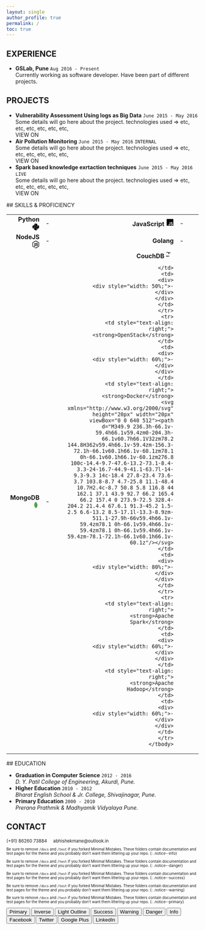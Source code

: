 ```yaml
---
layout: single
author_profile: true
permalink: /
toc: true
---
```


<!-- 
  <==========================> START  : Experience
-->
## EXPERIENCE <i class="fa fa-line-chart" aria-hidden="true"></i> 

<div class="cv_content">
  <ul>
    <li>
      <strong>GSLab, <i class="fa fa-map-marker" aria-hidden="true"></i> Pune</strong> <code class="highlighter-rouge">Aug 2016 - Present</code><br/>
      <span>
        Currently working as software developer. Have been part of different projects.
      </span>
    </li>
  </ul>
</div>

<!-- 
  <==========================> END    : Experience
-->
<!-- ----------------------------------------------------------------------------------------------------------- -->
<!-- 
  <==========================> START  : Projects
-->
## PROJECTS <i class="fa fa-lightbulb-o" aria-hidden="true"></i>
<div class="cv_content">
  <ul>
    <li>
      <strong>Vulnerability Assessment Using logs as Big Data</strong> <code class="highlighter-rouge">June 2015 - May 2016</code><br/>
      <span>
        Some details will go here about the project.
        technologies used => etc, etc, etc, etc, etc, etc, 
        <br/>
        <a class='btn btn--primary'>VIEW ON <i class="fa fa-github" aria-hidden="true"></i></a>
      </span>
    </li>
    <li>
      <strong>Air Pollution Monitoring</strong>
      <code class="highlighter-rouge">June 2015 - May 2016</code>
      <code class="highlighter-rouge rnd-label">INTERNAL</code>
      <br/>
      <span>
        Some details will go here about the project.
        technologies used => etc, etc, etc, etc, etc, etc, 
        <br/>
        <a class='btn btn--primary'>VIEW ON <i class="fa fa-github" aria-hidden="true"></i></a>
      </span>
    </li>
    <li>
      <strong>Spark based knowledge exrtaction techniques</strong>
      <code class="highlighter-rouge">June 2015 - May 2016</code>
      <code class="highlighter-rouge live-label">LIVE</code>
      <br/>
      <span>
        Some details will go here about the project.
        technologies used => etc, etc, etc, etc, etc, etc,
        <br/>
        <a class='btn btn--primary'>VIEW ON <i class="fa fa-github" aria-hidden="true"></i></a>
      </span>
    </li>
  </ul>
</div>
<!-- 
  <==========================> END    : Projects
-->
<!-- ----------------------------------------------------------------------------------------------------------- -->
<!-- 
  <==========================> START  : Programming Skills
-->
## SKILLS & PROFICIENCY <i class='fa fa-bar-chart' aria-hidden='true'></i>
<div class="cv_content">
  <table class="skills_table">
    <colgroup>
       <col span="1" style="width: 20%;">
       <col span="1" style="width: 30%;">
       <col span="1" style="width: 20%;">
       <col span="1" style="width: 30%;">
    </colgroup>
    <tbody>
      <tr>
        <td style="text-align: right;">
          <strong>Python </strong>
          <svg xmlns="http://www.w3.org/2000/svg" height="20px" width="20px" viewBox="0 0 448 512"><path d="M167.8 36.4c-45.2 8-53.4 24.7-53.4 55.6v40.7h106.9v13.6h-147c-31.1 0-58.3 18.7-66.8 54.2-9.8 40.7-10.2 66.1 0 108.6 7.6 31.6 25.7 54.2 56.8 54.2H101v-48.8c0-35.3 30.5-66.4 66.8-66.4h106.8c29.7 0 53.4-24.5 53.4-54.3V91.9c0-29-24.4-50.7-53.4-55.6-35.8-5.9-74.7-5.6-106.8.1zm-6.7 28.4c11 0 20.1 9.2 20.1 20.4s-9 20.3-20.1 20.3c-11.1 0-20.1-9.1-20.1-20.3.1-11.3 9-20.4 20.1-20.4zm185.2 81.4v47.5c0 36.8-31.2 67.8-66.8 67.8H172.7c-29.2 0-53.4 25-53.4 54.3v101.8c0 29 25.2 46 53.4 54.3 33.8 9.9 66.3 11.7 106.8 0 26.9-7.8 53.4-23.5 53.4-54.3v-40.7H226.2v-13.6h160.2c31.1 0 42.6-21.7 53.4-54.2 11.2-33.5 10.7-65.7 0-108.6-7.7-30.9-22.3-54.2-53.4-54.2h-40.1zM286.2 404c11.1 0 20.1 9.1 20.1 20.3 0 11.3-9 20.4-20.1 20.4-11 0-20.1-9.2-20.1-20.4.1-11.3 9.1-20.3 20.1-20.3z"/></svg>
        </td>
        <td>
          <div>
            <div style="width: 80%;">-</div>
          </div>
        </td>
        <td style="text-align: right;">
          <strong>JavaScript</strong>
          <svg xmlns="http://www.w3.org/2000/svg" height="20px" width="20px" viewBox="0 0 448 512"><path d="M0 32v448h448V32H0zm243.8 349.4c0 43.6-25.6 63.5-62.9 63.5-33.7 0-53.2-17.4-63.2-38.5l34.3-20.7c6.6 11.7 12.6 21.6 27.1 21.6 13.8 0 22.6-5.4 22.6-26.5V237.7h42.1v143.7zm99.6 63.5c-39.1 0-64.4-18.6-76.7-43l34.3-19.8c9 14.7 20.8 25.6 41.5 25.6 17.4 0 28.6-8.7 28.6-20.8 0-14.4-11.4-19.5-30.7-28l-10.5-4.5c-30.4-12.9-50.5-29.2-50.5-63.5 0-31.6 24.1-55.6 61.6-55.6 26.8 0 46 9.3 59.8 33.7L368 290c-7.2-12.9-15-18-27.1-18-12.3 0-20.1 7.8-20.1 18 0 12.6 7.8 17.7 25.9 25.6l10.5 4.5c35.8 15.3 55.9 31 55.9 66.2 0 37.8-29.8 58.6-69.7 58.6z"/></svg>
        </td>
        <td>
          <div>
            <div style="width: 80%;">-</div>
          </div>
        </td>
      </tr>
      <tr>
        <td style="text-align: right;">
          <strong>NodeJS</strong>
          <svg xmlns="http://www.w3.org/2000/svg" height="20px" width="20px" viewBox="0 0 448 512"><path d="M224 508c-6.7 0-13.5-1.8-19.4-5.2l-61.7-36.5c-9.2-5.2-4.7-7-1.7-8 12.3-4.3 14.8-5.2 27.9-12.7 1.4-.8 3.2-.5 4.6.4l47.4 28.1c1.7 1 4.1 1 5.7 0l184.7-106.6c1.7-1 2.8-3 2.8-5V149.3c0-2.1-1.1-4-2.9-5.1L226.8 37.7c-1.7-1-4-1-5.7 0L36.6 144.3c-1.8 1-2.9 3-2.9 5.1v213.1c0 2 1.1 4 2.9 4.9l50.6 29.2c27.5 13.7 44.3-2.4 44.3-18.7V167.5c0-3 2.4-5.3 5.4-5.3h23.4c2.9 0 5.4 2.3 5.4 5.3V378c0 36.6-20 57.6-54.7 57.6-10.7 0-19.1 0-42.5-11.6l-48.4-27.9C8.1 389.2.7 376.3.7 362.4V149.3c0-13.8 7.4-26.8 19.4-33.7L204.6 9c11.7-6.6 27.2-6.6 38.8 0l184.7 106.7c12 6.9 19.4 19.8 19.4 33.7v213.1c0 13.8-7.4 26.7-19.4 33.7L243.4 502.8c-5.9 3.4-12.6 5.2-19.4 5.2zm149.1-210.1c0-39.9-27-50.5-83.7-58-57.4-7.6-63.2-11.5-63.2-24.9 0-11.1 4.9-25.9 47.4-25.9 37.9 0 51.9 8.2 57.7 33.8.5 2.4 2.7 4.2 5.2 4.2h24c1.5 0 2.9-.6 3.9-1.7s1.5-2.6 1.4-4.1c-3.7-44.1-33-64.6-92.2-64.6-52.7 0-84.1 22.2-84.1 59.5 0 40.4 31.3 51.6 81.8 56.6 60.5 5.9 65.2 14.8 65.2 26.7 0 20.6-16.6 29.4-55.5 29.4-48.9 0-59.6-12.3-63.2-36.6-.4-2.6-2.6-4.5-5.3-4.5h-23.9c-3 0-5.3 2.4-5.3 5.3 0 31.1 16.9 68.2 97.8 68.2 58.4-.1 92-23.2 92-63.4z"/></svg>
        </td>
        <td>
          <div>
            <div style="width: 60%;">-</div>
          </div>
        </td>
        <td style="text-align: right;">
          <strong>Golang</strong>
        </td>
        <td>
          <div>
            <div style="width: 30%;">-</div>
          </div>
        </td>
      </tr>
      <tr>
        <td style="text-align: right;">
          <strong>MongoDB</strong>
          <svg xmlns="http://www.w3.org/2000/svg" height="20px" width="20px" xmlns:xlink="http://www.w3.org/1999/xlink" version="1.1" x="0px" y="0px" viewBox="0 0 250 250" enable-background="new 0 0 250 250" xml:space="preserve"><g id="mongodb-leaf"><path id="mongodb-leaf-stem" fill="#A6A385" d="m132.118576,245.311905l-6.359024,-2.172424c0,0 0.776367,-32.416153 -10.856194,-34.742371c-7.755051,-8.99585 1.240746,-381.551559 29.158333,-1.240768c0,0 -9.615448,4.807755 -11.322021,13.02858c-1.861847,8.065567 -0.621094,25.126984 -0.621094,25.126984l0,0l0,0z"/><path id="mongodb-leaf-right" fill="#499D4A" d="m133.219955,217.975906c0,0 62.153046,-34.939911 43.96405,-116.754906c-12.562012,-55.3708 -42.188004,-73.5177 -45.444,-80.497801c-3.567001,-4.963 -6.980003,-13.64824 -6.980003,-13.64824l2.326996,154.015036c0,0.156006 -6.245499,51.043503 6.008507,56.782501"/><path id="mongodb-leaf-left" fill="#58AA50" d="m122.50312,215.996826c0,0 -52.269646,-35.674057 -49.167053,-98.489357c2.945869,-62.816769 39.86071,-93.681702 46.994659,-99.265772c4.6539,-4.962999 4.809174,-6.824864 5.119713,-11.787839c3.256439,6.980127 2.63678,104.384009 3.101166,115.86132c1.396027,44.204063 -2.481499,85.306969 -6.048485,93.681648l0,0l0,0z"/></g></svg>
        </td>
        <td>
          <div>
            <div style="width: 60%;">-</div>
          </div>
        </td>
        <td style="text-align: right;">
          <strong>CouchDB</strong>
          <svg version="1.0" xmlns="http://www.w3.org/2000/svg" width="20px" height="20px" viewBox="0 0 64.000000 64.000000" preserveAspectRatio="xMidYMid meet"><g transform="translate(0.000000,64.000000) scale(0.100000,-0.100000)"fill="#000000" stroke="none"><path d="M384 485 c4 -10 -1 -15 -14 -15 -11 0 -20 -5 -20 -12 0 -9 -3 -9 -120 -34 34 -126 -17 -101 -56 12 -19 39 -19 100 -1 42 13 42 13 92 -29 27 -2363 -45 80 -48 49 -10 47 -32 -4 -39 -51 -8 -82 0 -113 28 -22 21 -24 21 -55 4-77 -42 -78 -45 -60 -115 l15 -62 174 0 174 0 0 125 c0 118 -1 125 -20 125-18 0 -20 7 -20 55 l0 55 -111 0 c-95 0 -110 -2 -105 -15z"/><path d="M0 265 l0 -125 105 0 105 0 -14 23 c-7 12 -17 39 -20 59 -4 21 -1748 -29 61 -12 13 -31 36 -43 52 -19 28 -22 28 -37 13 -10 -9 -17 -22 -17 -280 -6 -6 -10 -13 -8 -6 3 -13 21 -15 41 -2 20 -7 37 -13 37 -5 0 -9 -54 -9-125z"/></g></svg>

        </td>
        <td>
          <div>
            <div style="width: 50%;">-</div>
          </div>
        </td>
      </tr>
      <tr>
        <td style="text-align: right;">
          <strong>OpenStack</strong>
        </td>
        <td>
          <div>
            <div style="width: 60%;">-</div>
          </div>
        </td>
        <td style="text-align: right;">
          <strong>Docker</strong>
          <svg xmlns="http://www.w3.org/2000/svg" height="20px" width="20px" viewBox="0 0 640 512"><path d="M349.9 236.3h-66.1v-59.4h66.1v59.4zm0-204.3h-66.1v60.7h66.1V32zm78.2 144.8H362v59.4h66.1v-59.4zm-156.3-72.1h-66.1v60.1h66.1v-60.1zm78.1 0h-66.1v60.1h66.1v-60.1zm276.8 100c-14.4-9.7-47.6-13.2-73.1-8.4-3.3-24-16.7-44.9-41.1-63.7l-14-9.3-9.3 14c-18.4 27.8-23.4 73.6-3.7 103.8-8.7 4.7-25.8 11.1-48.4 10.7H2.4c-8.7 50.8 5.8 116.8 44 162.1 37.1 43.9 92.7 66.2 165.4 66.2 157.4 0 273.9-72.5 328.4-204.2 21.4.4 67.6.1 91.3-45.2 1.5-2.5 6.6-13.2 8.5-17.1l-13.3-8.9zm-511.1-27.9h-66v59.4h66.1v-59.4zm78.1 0h-66.1v59.4h66.1v-59.4zm78.1 0h-66.1v59.4h66.1v-59.4zm-78.1-72.1h-66.1v60.1h66.1v-60.1z"/></svg>
        </td>
        <td>
          <div>
            <div style="width: 80%;">-</div>
          </div>
        </td>
      </tr>
      <tr>
        <td style="text-align: right;">
          <strong>Apache Spark</strong>
        </td>
        <td>
          <div>
            <div style="width: 60%;">-</div>
          </div>
        </td>
        <td style="text-align: right;">
          <strong>Apache Hadoop</strong>
        </td>
        <td>
          <div>
            <div style="width: 60%;">-</div>
          </div>
        </td>
      </tr>
    </tbody>
  </table>
</div>
<!-- 
  <==========================> END    : Programming Skills
-->
<!-- ----------------------------------------------------------------------------------------------------------- -->
<!-- 
  <==========================> START  : Education
-->
## EDUCATION <i class="fa fa-pencil" aria-hidden="true"></i> 

<div class="cv_content">
  <ul>
    <li>
      <strong>Graduation in Computer Science</strong> <code class="highlighter-rouge">2012 - 2016</code><br/>
      <span>
        <i>
          <i class="fa fa-institution" aria-hidden="true"></i> D. Y. Patil College of Engineering, <i class="fa fa-map-marker" aria-hidden="true"></i> Akurdi, Pune.
        </i>
      </span>
    </li>
    <li>
      <strong>Higher Education</strong> <code class="highlighter-rouge">2010 - 2012</code><br/>
      <span>
        <i>
          <i class="fa fa-institution" aria-hidden="true"></i> Bharat English School & Jr. College, <i class="fa fa-map-marker" aria-hidden="true"></i> Shivajinagar, Pune.
        </i>
      </span>
    </li>
    <li>
      <strong>Primary Education</strong> <code class="highlighter-rouge">2000 - 2010</code><br/>
      <span>
        <i>
          <i class="fa fa-institution" aria-hidden="true"></i> Prerana Prathmik & Madhyamik Vidyalaya <i class="fa fa-map-marker" aria-hidden="true"></i> Pune.
        </i>
      </span>
    </li>
  </ul>
</div>

<!-- 
  <==========================> END    : Education
-->
<!-- ----------------------------------------------------------------------------------------------------------- -->
<!-- 
  <==========================> START  : Contact
-->
## CONTACT   <i class='fa fa-phone-square' aria-hidden='true'></i>
  <small>
    <i class='fa fa-phone' aria-hidden='true'></i> 
    <a style ="text-decoration: none;" href="tel:+918626073884">(+91) 86260 73884</a>
    &nbsp; &nbsp;
    <i class='fa fa-envelope' aria-hidden='true'></i> 
    <a style ="text-decoration: none;" href="mailto:abhishekmane@outlook.in">abhishekmane@outlook.in</a>
  <small>
<!-- 
  <==========================> END    : Contact
-->
<!-- 
  <==========================> END    : Contact
-->

Be sure to remove `/docs` and `/test` if you forked Minimal Mistakes. These folders contain documentation and test pages for the theme and you probably don't want them littering up your repo.
{: .notice--info}

Be sure to remove `/docs` and `/test` if you forked Minimal Mistakes. These folders contain documentation and test pages for the theme and you probably don't want them littering up your repo.
{: .notice--danger}

Be sure to remove `/docs` and `/test` if you forked Minimal Mistakes. These folders contain documentation and test pages for the theme and you probably don't want them littering up your repo.
{: .notice--success}

Be sure to remove `/docs` and `/test` if you forked Minimal Mistakes. These folders contain documentation and test pages for the theme and you probably don't want them littering up your repo.
{: .notice--warning}

Be sure to remove `/docs` and `/test` if you forked Minimal Mistakes. These folders contain documentation and test pages for the theme and you probably don't want them littering up your repo.
{: .notice--primary}

<button class='btn btn--primary'>Primary</button>
<button class='btn btn--inverse'>Inverse</button>
<button class='btn btn--light-outline'>Light Outline</button>
<button class='btn btn--success'>Success</button>
<button class='btn btn--warning'>Warning</button>
<button class='btn btn--danger'>Danger</button>
<button class='btn btn--info'>Info</button>
<button class='btn btn--facebook'>Facebook</button>
<button class='btn btn--twitter'>Twitter</button>
<button class='btn btn--google-plus'>Google Plus</button>
<button class='btn btn--linkedin'>LinkedIn</button>